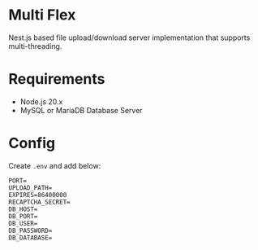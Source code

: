 # Multi Flex

Nest.js based file upload/download server implementation that supports multi-threading.

# Requirements

- Node.js 20.x
- MySQL or MariaDB Database Server

# Config

Create `.env` and add below:

```
PORT=
UPLOAD_PATH=
EXPIRES=86400000
RECAPTCHA_SECRET=
DB_HOST=
DB_PORT=
DB_USER=
DB_PASSWORD=
DB_DATABASE=
```
